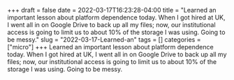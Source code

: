 +++draft = falsedate = 2022-03-17T16:23:28-04:00title = "Learned an important lesson about platform dependence today. When I got hired at UK, I went all in on Google Drive to back up all my files; now, our institutional access is going to limit us to about 10% of the storage I was using. Going to be messy."slug = "2022-03-17-Learned-an"tags = []categories = ["micro"]+++Learned an important lesson about platform dependence today. When I got hired at UK, I went all in on Google Drive to back up all my files; now, our institutional access is going to limit us to about 10% of the storage I was using. Going to be messy.